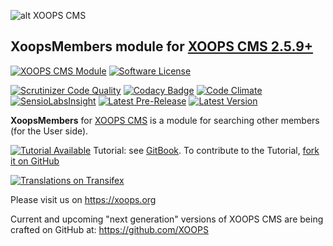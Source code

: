 ![alt XOOPS CMS](https://xoops.org/images/logoXoops4GithubRepository.png)
## XoopsMembers module for [XOOPS CMS 2.5.9+](https://xoops.org)
[![XOOPS CMS Module](https://img.shields.io/badge/XOOPS%20CMS-Module-blue.svg)](https://xoops.org)
[![Software License](https://img.shields.io/badge/license-GPL-brightgreen.svg?style=flat)](https://www.gnu.org/licenses/gpl-2.0.html)

[![Scrutinizer Code Quality](https://img.shields.io/scrutinizer/g/mambax7/xoopsmembers.svg?style=flat)](https://scrutinizer-ci.com/g/mambax7/xoopsmembers/?branch=master)
[![Codacy Badge](https://api.codacy.com/project/badge/grade/2d27c0023ee54f0b9ba2b5d17a68b2a5)](https://www.codacy.com/app/mambax7/xoopsmembers)
[![Code Climate](https://img.shields.io/codeclimate/github/mambax7/xoopsmembers.svg?style=flat)](https://codeclimate.com/github/mambax7/xoopsmembers)
[![SensioLabsInsight](https://insight.sensiolabs.com/projects/9dc918fe-ea63-4675-832c-8f6c74cdf78f/mini.png)](https://insight.sensiolabs.com/projects/9dc918fe-ea63-4675-832c-8f6c74cdf78f)
[![Latest Pre-Release](https://img.shields.io/github/tag/XoopsModules25x/xoopsmembers.svg?style=flat)](https://github.com/XoopsModules25x/xoopsmembers/tags/)
[![Latest Version](https://img.shields.io/github/release/XoopsModules25x/xoopsmembers.svg?style=flat)](https://github.com/XoopsModules25x/xoopsmembers/releases/)

**XoopsMembers** for [XOOPS CMS](https://xoops.org) is a module for searching other members (for the User side). 

[![Tutorial Available](https://xoops.org/images/tutorial-available-blue.svg)](https://xoops.gitbook.io/xoops-xoopsmembers-module/) Tutorial: see [GitBook](https://xoops.gitbook.io/xoops-xoopsmembers-module/).
To contribute to the Tutorial, [fork it on GitHub](https://github.com/XoopsDocs/xoopsmembers-tutorial)

[![Translations on Transifex](https://xoops.org/images/translations-transifex-blue.svg)](https://www.transifex.com/xoops) 

Please visit us on https://xoops.org

Current and upcoming "next generation" versions of XOOPS CMS are being crafted on GitHub at: https://github.com/XOOPS
